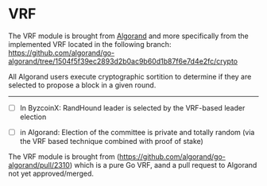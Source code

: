 # VRF #

The VRF module is brought from [Algorand](https://github.com/algorand/go-algorand)
and more specifically from the implemented VRF located in the following branch:
<https://github.com/algorand/go-algorand/tree/1504f5f39ec2893d2b0ac9b60d1b87f6e7d4e2fc/crypto>

All Algorand users execute cryptographic sortition to determine if they are selected to propose a block in a given round.

---------------------------------
- [ ] In ByzcoinX: RandHound leader is selected by the VRF-based leader election
- [ ] in Algorand: Election of the committee is private and totally random (via the VRF based technique combined with proof of stake)


The VRF module is brought from (https://github.com/algorand/go-algorand/pull/2310) which is a pure Go VRF, aand a pull request to Algorand not yet approved/merged.
